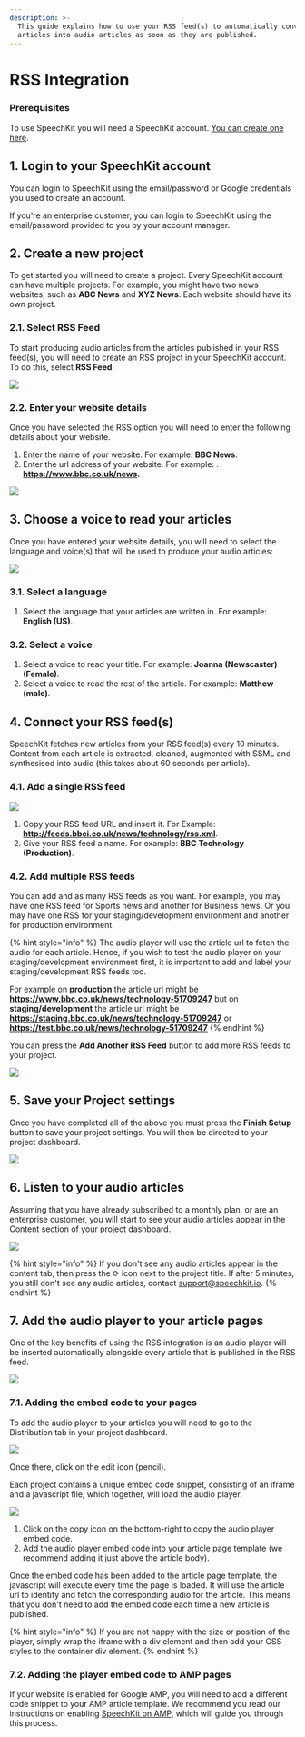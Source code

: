 ```yaml
---
description: >-
  This guide explains how to use your RSS feed(s) to automatically convert
  articles into audio articles as soon as they are published.
---
```


# RSS Integration

### **Prerequisites**

To use SpeechKit you will need a SpeechKit account. [You can create one here](https://my.speechkit.io/auth/signup). 

## 1. Login to your SpeechKit account

You can login to SpeechKit using the email/password or Google credentials you used to create an account. 

If you're an enterprise customer, you can login to SpeechKit using the email/password provided to you by your account manager.

## 2. Create a new project

To get started you will need to create a project. Every SpeechKit account can have multiple projects. For example, you might have two news websites, such as **ABC News** and **XYZ News**. Each website should have its own project.

### 2.1. Select RSS Feed

To start producing audio articles from the articles published in your RSS feed\(s\), you will need to create an RSS project in your SpeechKit account. To do this, select **RSS Feed**. 

![](.gitbook/assets/1.png)

### 2.2. Enter your website details

Once you have selected the RSS option you will need to enter the following details about your website.

1. Enter the name of your website. For example: **BBC News**.
2. Enter the url address of your website. For example: . **https://www.bbc.co.uk/news.** 

![](.gitbook/assets/2.png)

## 3. Choose a voice to read your articles

Once you have entered your website details, you will need to select the language and voice\(s\) that will be used to produce your audio articles:  

![](.gitbook/assets/3.png)

### 3.1. Select a language

1. Select the language that your articles are written in. For example: **English \(US\)**. 

### 3.2. Select a voice

1. Select a voice to read your title. For example: **Joanna \(Newscaster\) \(Female\)**.
2. Select a voice to read the rest of the article. For example: **Matthew \(male\)**.

## 4. Connect your RSS feed\(s\)

SpeechKit fetches new articles from your RSS feed\(s\) every 10 minutes. Content from each article is extracted, cleaned, augmented with SSML and synthesised into audio \(this takes about 60 seconds per article\).

### 4.1. Add a single RSS feed

![](.gitbook/assets/6.png)

1. Copy your RSS feed URL and insert it. For Example: **http://feeds.bbci.co.uk/news/technology/rss.xml**.
2. Give your RSS feed a name. For example: **BBC Technology \(Production\)**. 

### 4.2. Add multiple RSS feeds

You can add and as many RSS feeds as you want. For example, you may have one RSS feed for Sports news and another for Business news. Or you may have one RSS for your staging/development environment and another for production environment.

{% hint style="info" %}
 The audio player will use the article url to fetch the audio for each article. Hence, if you wish to test the audio player on your staging/development environment first, it is important to add and label your staging/development RSS feeds too. 

For example on **production** the article url might be **https://www.bbc.co.uk/news/technology-51709247** but on **staging/development** the article url might be **https://staging.bbc.co.uk/news/technology-51709247** or **https://test.bbc.co.uk/news/technology-51709247**
{% endhint %}

You can press the **Add Another RSS Feed** button to add more RSS feeds to your project. 

![](.gitbook/assets/7.png)

## 5. Save your Project settings

Once you have completed all of the above you must press the **Finish Setup** button to save your project settings. You will then be directed to your project dashboard.

![](.gitbook/assets/image%20%282%29.png)

## 6. Listen to your audio articles

Assuming that you have already subscribed to a monthly plan, or are an enterprise customer, you will start to see your audio articles appear in the Content section of your project dashboard. 

![](.gitbook/assets/image%20%281%29.png)

{% hint style="info" %}
If you don't see any audio articles appear in the content tab, then press the ⟳ icon next to the project title. If after 5 minutes, you still don't see any audio articles, contact [support@speechkit.io](mailto:support@speechkit.io). 
{% endhint %}

## 7. Add the audio player to your article pages

One of the key benefits of using the RSS integration is an audio player will be inserted automatically alongside every article that is published in the RSS feed.

![](.gitbook/assets/image%20%284%29.png)

### 7.1. Adding the embed code to your pages

To add the audio player to your articles you will need to go to the Distribution tab in your project dashboard. 

![](.gitbook/assets/image%20%283%29.png)

Once there, click on the edit icon \(pencil\). 

Each project contains a unique embed code snippet, consisting of an iframe and a javascript file, which together, will load the audio player.

![](.gitbook/assets/image.png)

1. Click on the copy icon on the bottom-right to copy the audio player embed code.
2. Add the audio player embed code into your article page template \(we recommend adding it just above the article body\). 

Once the embed code has been added to the article page template, the javascript will execute every time the page is loaded. It will use the article url to identify and fetch the corresponding audio for the article. This means that you don't need to add the embed code each time a new article is published.

{% hint style="info" %}
If you are not happy with the size or position of the player, simply wrap the iframe with a div element and then add your CSS styles to the container div element.
{% endhint %}

### 7.2. Adding the player embed code to AMP pages

If your website is enabled for Google AMP, you will need to add a different code snippet to your AMP article template. We recommend you read our instructions on enabling [SpeechKit on AMP](enhanced-features/speechkit-on-amp.md), which will guide you through this process.

